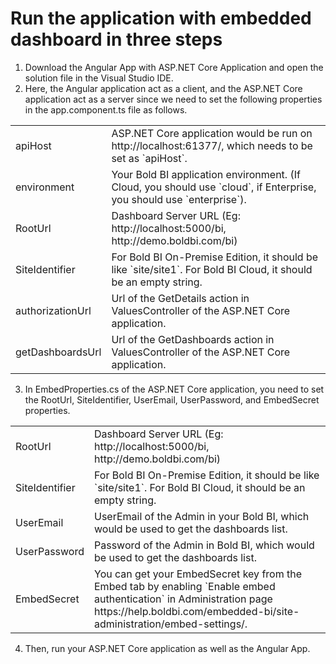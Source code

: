 # Run the application with embedded dashboard in three steps

1. Download the Angular App with ASP.NET Core Application and open the solution file in the Visual Studio IDE. 
2. Here, the Angular application act as a client, and the ASP.NET Core application act as a server since we need to set the following properties in the app.component.ts file as follows.
<meta charset="utf-8"/>
<table>
  <tbody>
    <tr>
        <td align="left">apiHost</td>
        <td align="left">	ASP.NET Core application would be run on http://localhost:61377/, which needs to be set as `apiHost`.</td>
    </tr>
    <tr>
        <td align="left">environment</td>
        <td align="left">Your Bold BI application environment. (If Cloud, you should use `cloud`, if Enterprise, you should use `enterprise`).</td>
    </tr>
    <tr>
        <td align="left">RootUrl</td>
        <td align="left">Dashboard Server URL (Eg: http://localhost:5000/bi, http://demo.boldbi.com/bi)</td>
    </tr>
    <tr>
        <td align="left">SiteIdentifier</td>
        <td align="left">For Bold BI On-Premise Edition, it should be like `site/site1`. For Bold BI Cloud, it should be an empty string.</td>
    </tr>
    <tr>
        <td align="left">authorizationUrl</td>
        <td align="left">Url of the GetDetails action in ValuesController of the ASP.NET Core application.</td>
    </tr>
        <tr>
        <td align="left">getDashboardsUrl</td>
        <td align="left">Url of the GetDashboards action in ValuesController of the ASP.NET Core application.</td>
    </tr>
  </tbody>
</table>
 
3. In EmbedProperties.cs of the ASP.NET Core application, you need to set the RootUrl, SiteIdentifier, UserEmail, UserPassword, and EmbedSecret properties.
<meta charset="utf-8"/>
<table>
  <tbody>
    <tr>
        <td align="left">RootUrl</td>
        <td align="left">Dashboard Server URL (Eg: http://localhost:5000/bi, http://demo.boldbi.com/bi)</td>
    </tr>
    <tr>
        <td align="left">SiteIdentifier</td>
        <td align="left">For Bold BI On-Premise Edition, it should be like `site/site1`. For Bold BI Cloud, it should be an empty string.</td>
    </tr>
    <tr>
        <td align="left">UserEmail</td>
        <td align="left">UserEmail of the Admin in your Bold BI, which would be used to get the dashboards list.</td>
    </tr>
    <tr>
        <td align="left">UserPassword</td>
        <td align="left">Password of the Admin in Bold BI, which would be used to get the dashboards list.</td>
    </tr>
    <tr>
        <td align="left">EmbedSecret</td>
        <td align="left">You can get your EmbedSecret key from the Embed tab by enabling `Enable embed authentication` in Administration page https://help.boldbi.com/embedded-bi/site-administration/embed-settings/.</td>
    </tr>
  </tbody>
</table>

4. Then, run your ASP.NET Core application as well as the Angular App.                                                           
